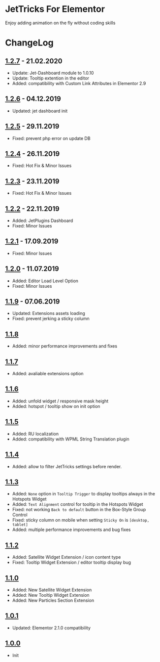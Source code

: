 # JetTricks For Elementor

Enjoy adding animation on the fly without coding skills

# ChangeLog

## [1.2.7](https://github.com/ZemezLab/jet-tricks/releases/tag/1.2.7) - 21.02.2020
* Update: Jet-Dashboard module to 1.0.10
* Update: Tooltip extention in the editor
* Added: compatibility with Custom Link Attributes in Elementor 2.9

## [1.2.6](https://github.com/ZemezLab/jet-tricks/releases/tag/1.2.6) - 04.12.2019
* Updated: jet dashboard init

## [1.2.5](https://github.com/ZemezLab/jet-tricks/releases/tag/1.2.5) - 29.11.2019
* Fixed: prevent php error on update DB

## [1.2.4](https://github.com/ZemezLab/jet-tricks/releases/tag/1.2.4) - 26.11.2019
* Fixed: Hot Fix & Minor Issues

## [1.2.3](https://github.com/ZemezLab/jet-tricks/releases/tag/1.2.3) - 23.11.2019
* Fixed: Hot Fix & Minor Issues

## [1.2.2](https://github.com/ZemezLab/jet-tricks/releases/tag/1.2.2) - 22.11.2019
* Added: JetPlugins Dashboard
* Fixed: Minor Issues

## [1.2.1](https://github.com/ZemezLab/jet-tricks/releases/tag/1.2.1) - 17.09.2019
* Fixed: Minor Issues

## [1.2.0](https://github.com/ZemezLab/jet-tricks/releases/tag/1.2.0) - 11.07.2019
* Added: Editor Load Level Option
* Fixed: Minor Issues

## [1.1.9](https://github.com/ZemezLab/jet-tricks/releases/tag/1.1.9) - 07.06.2019

* Updated: Extensions assets loading
* Fixed: prevent jerking a sticky column

## [1.1.8](https://github.com/ZemezLab/jet-tricks/releases/tag/1.1.8)

* Added: minor performance improvements and fixes

## [1.1.7](https://github.com/ZemezLab/jet-tricks/releases/tag/1.1.7)

* Added: avaliable extensions option

## [1.1.6](https://github.com/ZemezLab/jet-tricks/releases/tag/1.1.6)

* Added: unfold widget / responsive mask height
* Added: hotspot / tooltip show on init option

## [1.1.5](https://github.com/ZemezLab/jet-tricks/releases/tag/1.1.5)

* Added: RU localization
* Added: compatibility with WPML String Translation plugin

## [1.1.4](https://github.com/ZemezLab/jet-tricks/releases/tag/1.1.4)

* Added: allow to filter JetTricks settings before render.

## [1.1.3](https://github.com/ZemezLab/jet-tricks/releases/tag/1.1.3)

* Added: `None` option in `Tooltip Trigger` to display tooltips always in the Hotspots Widget
* Added: `Text Alignment` control for tooltip in the Hotspots Widget
* Fixed: not working `Back to default` button in the Box-Style Group Control
* Fixed: sticky column on mobile when setting `Sticky On` is `[desktop, tablet]`
* Added: multiple performance improvements and bug fixes

## [1.1.2](https://github.com/ZemezLab/jet-tricks/releases/tag/1.1.2)

* Added: Satellite Widget Extension / icon content type
* Fixed: Tooltip Widget Extension / editor tooltip display bug

## [1.1.0](https://github.com/ZemezLab/jet-tricks/releases/tag/1.1.0)

* Added: New Satellite Widget Extension
* Added: New Tooltip Widget Extension
* Added: New Particles Section Extension

## [1.0.1](https://github.com/ZemezLab/jet-tricks/releases/tag/1.0.1)

* Updated: Elementor 2.1.0 compatibility

## [1.0.0](https://github.com/ZemezLab/jet-tricks/releases/tag/1.0.0)

* Init
